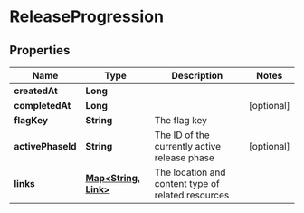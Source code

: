 

# ReleaseProgression


## Properties

| Name | Type | Description | Notes |
|------------ | ------------- | ------------- | -------------|
|**createdAt** | **Long** |  |  |
|**completedAt** | **Long** |  |  [optional] |
|**flagKey** | **String** | The flag key |  |
|**activePhaseId** | **String** | The ID of the currently active release phase |  [optional] |
|**links** | [**Map&lt;String, Link&gt;**](Link.md) | The location and content type of related resources |  |



